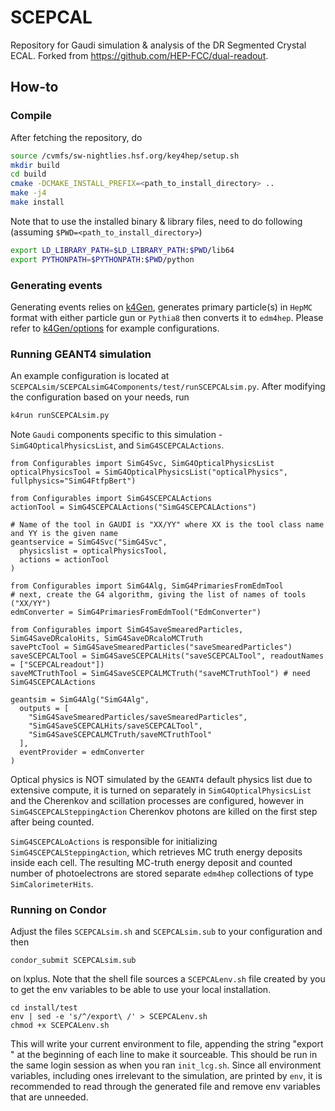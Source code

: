 # SCEPCAL
Repository for Gaudi simulation &amp; analysis of the DR Segmented Crystal ECAL. Forked from https://github.com/HEP-FCC/dual-readout.

## How-to
### Compile
After fetching the repository, do

```sh
source /cvmfs/sw-nightlies.hsf.org/key4hep/setup.sh
mkdir build
cd build
cmake -DCMAKE_INSTALL_PREFIX=<path_to_install_directory> ..
make -j4
make install
```

Note that to use the installed binary & library files, need to do following (assuming `$PWD=<path_to_install_directory>`)

```sh
export LD_LIBRARY_PATH=$LD_LIBRARY_PATH:$PWD/lib64
export PYTHONPATH=$PYTHONPATH:$PWD/python
```

### Generating events
Generating events relies on [k4Gen](https://github.com/HEP-FCC/k4Gen), generates primary particle(s) in `HepMC` format with either particle gun or `Pythia8` then converts it to `edm4hep`. Please refer to [k4Gen/options](https://github.com/HEP-FCC/k4Gen/tree/b7c735e401298a8c72915819dc0404a83f46a0fe/k4Gen/options) for example configurations.

### Running GEANT4 simulation
An example configuration is located at `SCEPCALsim/SCEPCALsimG4Components/test/runSCEPCALsim.py`. After modifying the configuration based on your needs, run

```sh
k4run runSCEPCALsim.py
```

Note `Gaudi` components specific to this simulation - `SimG4OpticalPhysicsList`, and `SimG4SCEPCALActions`.

```python3
from Configurables import SimG4Svc, SimG4OpticalPhysicsList
opticalPhysicsTool = SimG4OpticalPhysicsList("opticalPhysics", fullphysics="SimG4FtfpBert")

from Configurables import SimG4SCEPCALActions
actionTool = SimG4SCEPCALActions("SimG4SCEPCALActions")

# Name of the tool in GAUDI is "XX/YY" where XX is the tool class name and YY is the given name
geantservice = SimG4Svc("SimG4Svc",
  physicslist = opticalPhysicsTool,
  actions = actionTool
)

from Configurables import SimG4Alg, SimG4PrimariesFromEdmTool
# next, create the G4 algorithm, giving the list of names of tools ("XX/YY")
edmConverter = SimG4PrimariesFromEdmTool("EdmConverter")

from Configurables import SimG4SaveSmearedParticles, SimG4SaveDRcaloHits, SimG4SaveDRcaloMCTruth
savePtcTool = SimG4SaveSmearedParticles("saveSmearedParticles")
saveSCEPCALTool = SimG4SaveSCEPCALHits("saveSCEPCALTool", readoutNames = ["SCEPCALreadout"])
saveMCTruthTool = SimG4SaveSCEPCALMCTruth("saveMCTruthTool") # need SimG4SCEPCALActions

geantsim = SimG4Alg("SimG4Alg",
  outputs = [
    "SimG4SaveSmearedParticles/saveSmearedParticles",
    "SimG4SaveSCEPCALHits/saveSCEPCALTool",
    "SimG4SaveSCEPCALMCTruth/saveMCTruthTool"
  ],
  eventProvider = edmConverter
)
```

Optical physics is NOT simulated by the `GEANT4` default physics list due to extensive compute, it is turned on separately in `SimG4OpticalPhysicsList` and the Cherenkov and scillation processes are configured, however in `SimG4SCEPCALSteppingAction` Cherenkov photons are killed on the first step after being counted.

`SimG4SCEPCALoActions` is responsible for initializing `SimG4SCEPCALSteppingAction`, which retrieves MC truth energy deposits inside each cell. The resulting MC-truth energy deposit and counted number of photoelectrons are stored separate `edm4hep` collections of type `SimCalorimeterHits`.

### Running on Condor

Adjust the files `SCEPCALsim.sh` and `SCEPCALsim.sub` to your configuration and then

```
condor_submit SCEPCALsim.sub
```

on lxplus. Note that the shell file sources a `SCEPCALenv.sh` file created by you to get the env variables to be able to use your local installation.

```
cd install/test
env | sed -e 's/^/export\ /' > SCEPCALenv.sh
chmod +x SCEPCALenv.sh
```

This will write your current environment to file, appending the string "export " at the beginning of each line to make it sourceable. This should be run in the same login session as when you ran `init_lcg.sh`. Since all environment variables, including ones irrelevant to the simulation, are printed by `env`, it is recommended to read through the generated file and remove env variables that are unneeded.
